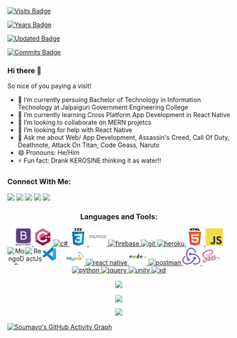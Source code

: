 [![Visits Badge](https://badges.pufler.dev/visits/maverick-360/maverick-360)](https://badges.pufler.dev)

[![Years Badge](https://badges.pufler.dev/years/maverick-360)](https://badges.pufler.dev)

[![Updated Badge](https://badges.pufler.dev/updated/maverick-360/maverick-360)](https://badges.pufler.dev)

[![Commits Badge](https://badges.pufler.dev/commits/monthly/maverick-360)](https://badges.pufler.dev)

### Hi there 👋

So nice of you paying a visit!

- 🔭 I’m currently persuing Bachelor of Technology in Information Technology at Jalpaiguri Government Engineering College
- 🌱 I’m currently learning Cross Platform App Development in React Native
- 👯 I’m looking to collaborate on MERN projetcs
- 🤔 I’m looking for help with React Native
- 💬 Ask me about Web/ App Development, Assassin's Creed, Call Of Duty, Deathnote, Attack On Titan, Code Geass, Naruto
- 😄 Pronouns: He/Him
- ⚡ Fun fact: Drank KEROSINE thinking it as water!!

<h3 align="left">Connect With Me:</h3>

[![](https://img.shields.io/badge/Gmail-D14836?style=for-the-badge&logo=gmail&logoColor=white)](mailto://sd2337@it.jgec.ac.in) [![](https://img.shields.io/badge/LinkedIn-0077B5?style=for-the-badge&logo=linkedin&logoColor=white)](https://www.linkedin.com/in/soumavodey) [![](https://img.shields.io/badge/Instagram-E4405F?style=for-the-badge&logo=instagram&logoColor=white)](https://www.instagram.com/_.maverick360._/) [![](https://img.shields.io/badge/Facebook-1877F2?style=for-the-badge&logo=facebook&logoColor=white)](https://www.facebook.com/soum.mavo) [![](https://img.shields.io/badge/Twitter-1DA1F2?style=for-the-badge&logo=twitter&logoColor=white)](https://twitter.com/maverickus65)

<h3 align="center">Languages and Tools:</h3>
<p align="center"> <a href="https://getbootstrap.com" target="_blank"> <img src="https://raw.githubusercontent.com/devicons/devicon/master/icons/bootstrap/bootstrap-plain-wordmark.svg" alt="bootstrap" width="40" height="40"/> </a> <a href="https://www.w3schools.com/cpp/" target="_blank"> <img src="https://raw.githubusercontent.com/devicons/devicon/master/icons/cplusplus/cplusplus-original.svg" alt="cplusplus" width="40" height="40"/> </a> <a href="https://docs.microsoft.com/en-us/dotnet/csharp/" target="_blank"> <img src="https://static.cdnlogo.com/logos/c/27/c.svg" alt="c#" width="40" height="40"/> </a> <a href="https://www.w3schools.com/css/" target="_blank"> <img src="https://raw.githubusercontent.com/devicons/devicon/master/icons/css3/css3-original-wordmark.svg" alt="css3" width="40" height="40"/> </a> <a href="https://expressjs.com" target="_blank"> <img src="https://raw.githubusercontent.com/devicons/devicon/master/icons/express/express-original-wordmark.svg" alt="express" width="40" height="40"/> </a> <a href="https://firebase.google.com/" target="_blank"> <img src="https://www.vectorlogo.zone/logos/firebase/firebase-icon.svg" alt="firebase" width="40" height="40"/> </a> <a href="https://git-scm.com/" target="_blank"> <img src="https://www.vectorlogo.zone/logos/git-scm/git-scm-icon.svg" alt="git" width="40" height="40"/> </a> <a href="https://heroku.com" target="_blank"> <img src="https://www.vectorlogo.zone/logos/heroku/heroku-icon.svg" alt="heroku" width="40" height="40"/> </a> <a href="https://www.w3.org/html/" target="_blank"> <img src="https://raw.githubusercontent.com/devicons/devicon/master/icons/html5/html5-original-wordmark.svg" alt="html5" width="40" height="40"/> </a> <a href="https://developer.mozilla.org/en-US/docs/Web/JavaScript" target="_blank"> <img src="https://raw.githubusercontent.com/devicons/devicon/master/icons/javascript/javascript-original.svg" alt="javascript" width="40" height="40"/> </a> <a href="https://www.mongodb.com/" target="_blank"> <img align="left" alt="MongoDB" height="40" width="40" src="https://img.icons8.com/color/240/000000/mongodb.png"/> </a> <a href="https://www.mysql.com/" target="_blank"> <img src="https://raw.githubusercontent.com/devicons/devicon/master/icons/mysql/mysql-original-wordmark.svg" alt="mysql" width="40" height="40"/> </a> <a href="https://reactnative.dev" target="_blank"> <img src="https://p.kindpng.com/picc/s/765-7652239_react-native-svg-logo-hd-png-download.png" alt="react native" width="40" height="40" /> </a> <a href="https://nodejs.org" target="_blank"> <img src="https://raw.githubusercontent.com/devicons/devicon/master/icons/nodejs/nodejs-original-wordmark.svg" alt="nodejs" width="40" height="40"/> </a> <a href="https://postman.com" target="_blank"> <img src="https://www.vectorlogo.zone/logos/getpostman/getpostman-icon.svg" alt="postman" width="40" height="40"/> </a> <a href="https://reactjs.org/" target="_blank"> <img align="left" alt="ReactJs" height="40" width="40px" src="https://api.iconify.design/logos:react.svg"/> </a> <a href="https://redux.js.org" target="_blank"> <img src="https://raw.githubusercontent.com/devicons/devicon/master/icons/redux/redux-original.svg" alt="redux" width="40" height="40"/> </a> <a href="https://sass-lang.com" target="_blank"> <img src="https://raw.githubusercontent.com/devicons/devicon/master/icons/sass/sass-original.svg" alt="sass" width="40" height="40"/> </a> <a href="https://code.visualstudio.com/" target="_blank"> <img align="left" alt="Visual Studio Code" width="30px" src="https://raw.githubusercontent.com/github/explore/80688e429a7d4ef2fca1e82350fe8e3517d3494d/topics/visual-studio-code/visual-studio-code.png" /> </a> <a href="https://python.org/" target="_blank"> <img src="https://cdn.worldvectorlogo.com/logos/python-5.svg" alt="python" width="40" height="40"/> </a> <a href="https://jquery.com/" target="_blank"> <img src="https://www.vectorlogo.zone/logos/jquery/jquery-vertical.svg" alt="jquery" width="40" height="40"/> </a> <a href="https://unity.com" target="_blank"> <img src="https://upload.wikimedia.org/wikipedia/commons/1/19/Unity_Technologies_logo.svg" alt="unity" width="40" height="40"> </a> <a href="https://www.adobe.com/products/xd.html" target="_blank"> <img src="https://cdn.worldvectorlogo.com/logos/adobe-xd.svg" alt="xd" width="40" height="40"/> </a> </p>

<p align="center">
    <img align="center" src="https://github-readme-stats.vercel.app/api?username=maverick-360&count_private=true&show_icons=true&theme=radical" />
</p>

<p align="center">
    <img align="center" src="https://github-readme-stats.vercel.app/api/top-langs/?username=maverick-360&layout=compact&theme=react&count_private=false" />
</p>

<p align=center><img src ="https://github-readme-streak-stats.herokuapp.com?user=maverick-360&theme=vision-friendly-dark"></p>

[![Soumavo's GitHub Activity Graph](https://activity-graph.herokuapp.com/graph?username=maverick-360&theme=react-dark)](https://github.com/maverick-360)


